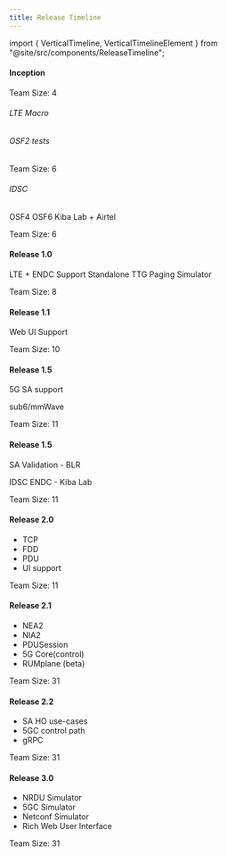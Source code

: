 ```yaml
---
title: Release Timeline
---
```


import { VerticalTimeline, VerticalTimelineElement } from "@site/src/components/ReleaseTimeline";

<head>
  <title>Release Timeline</title>
  <meta
    name="description"
    content="In order to build an Simulator app, you first need to choose the JavaScript framework you plan to use. Learn more about next steps for starting an app with Simulator."
  />
</head>

<VerticalTimeline>
  <VerticalTimelineElement
    className="vertical-timeline-element--work"
    date="2020 - Q1"
    iconStyle={{ background: "rgb(33, 150, 243)", color: "#fff" }}
    icon="PlayArrow"
  >
    <h4 className="vertical-timeline-element-title">Inception</h4>
    <p>Team Size: 4</p>
  </VerticalTimelineElement>
  <VerticalTimelineElement
    className="vertical-timeline-element--work"
    date="2020 - Q2"
    iconStyle={{ background: "rgb(33, 150, 243)", color: "#fff" }}
    icon="Work"
  >
    <h6 className="vertical-timeline-element-title">LTE Macro</h6>
    <h6 className="vertical-timeline-element-subtitle">OSF2 tests</h6>
    <p>Team Size: 6</p>
  </VerticalTimelineElement>
  <VerticalTimelineElement
    className="vertical-timeline-element--work"
    date="2020 - Q3"
    iconStyle={{ background: "rgb(33, 150, 243)", color: "#fff" }}
    icon="Work"
  >
    <h6 className="vertical-timeline-element-subtitle">IDSC</h6>
    <p>OSF4 OSF6 Kiba Lab + Airtel</p>
    <p>Team Size: 6</p>
  </VerticalTimelineElement>
  <VerticalTimelineElement
    className="vertical-timeline-element--work"
    date="2020 - Q4"
    iconStyle={{ background: "#00b33c", color: "#fff" }}
    icon="Flag"
  >
    <h4 className="vertical-timeline-element-title">Release 1.0</h4>
    <p>LTE + ENDC Support Standalone TTG Paging Simulator</p>
    <p>Team Size: 8</p>
  </VerticalTimelineElement>
  <VerticalTimelineElement
    className="vertical-timeline-element--work"
    date="2021 - Q1"
    iconStyle={{ background: "rgb(33, 150, 243)", color: "#fff" }}
    icon="SportsScore"
  >
    <h4 className="vertical-timeline-element-title">Release 1.1</h4>
    <p>Web UI Support</p>
    <p>Team Size: 10</p>
  </VerticalTimelineElement>
  <VerticalTimelineElement
    className="vertical-timeline-element--work"
    date="2021 - Q2"
    iconStyle={{ background: "rgb(33, 150, 243)", color: "#fff" }}
    icon="SportsScore"
  >
    <h4 className="vertical-timeline-element-title">Release 1.5</h4>
    <p>5G SA support</p>
    <p>sub6/mmWave</p>
    <p>Team Size: 11</p>
  </VerticalTimelineElement>
  <VerticalTimelineElement
    className="vertical-timeline-element--work"
    date="2021 - Q3"
    iconStyle={{ background: "rgb(33, 150, 243)", color: "#fff" }}
    icon="SportsScore"
  >
    <h4 className="vertical-timeline-element-title">Release 1.5</h4>
    <p>SA Validation - BLR</p>
    <p>IDSC ENDC - Kiba Lab</p>
    <p>Team Size: 11</p>
  </VerticalTimelineElement>
  <VerticalTimelineElement
    className="vertical-timeline-element--work"
    date="2021 - Q4"
    iconStyle={{ background: "#00b33c", color: "#fff" }}
    icon="Flag"
  >
    <h4 className="vertical-timeline-element-title">Release 2.0</h4>
    <ul>
      <li>TCP</li>
      <li>FDD</li>
      <li>PDU</li>
      <li>UI support</li>
    </ul>
    <p>Team Size: 11</p>
  </VerticalTimelineElement>
  <VerticalTimelineElement
    className="vertical-timeline-element--work"
    date="2022 - Q1"
    iconStyle={{ background: "rgb(33, 150, 243)", color: "#fff" }}
    icon="SportsScore"
  >
    <h4 className="vertical-timeline-element-title">Release 2.1</h4>
    <ul>
      <li>NEA2</li>
      <li>NIA2</li>
      <li>PDUSession</li>
      <li>5G Core(control)</li>
      <li>RUMplane (beta)</li>
    </ul>
    <p>Team Size: 31</p>
  </VerticalTimelineElement>
  <VerticalTimelineElement
    className="vertical-timeline-element--work"
    date="2022 - Q2"
    iconStyle={{ background: "rgb(33, 150, 243)", color: "#fff" }}
    icon="SportsScore"
  >
    <h4 className="vertical-timeline-element-title">Release 2.2</h4>
    <ul>
      <li>SA HO use-cases</li>
      <li>5GC control path</li>
      <li>gRPC</li>
    </ul>
    <p>Team Size: 31</p>
  </VerticalTimelineElement>
  <VerticalTimelineElement
    className="vertical-timeline-element--work"
    date="2022-10-13"
    iconStyle={{ background: "#00b33c", color: "#fff" }}
    icon="Flag"
  >
    <h4 className="vertical-timeline-element-title">Release 3.0</h4>
    <ul>
      <li>NRDU Simulator</li>
      <li>5GC Simulator</li>
      <li>Netconf Simulator</li>
      <li>Rich Web User Interface</li>
    </ul>
    <p>Team Size: 31</p>
  </VerticalTimelineElement>
</VerticalTimeline>
